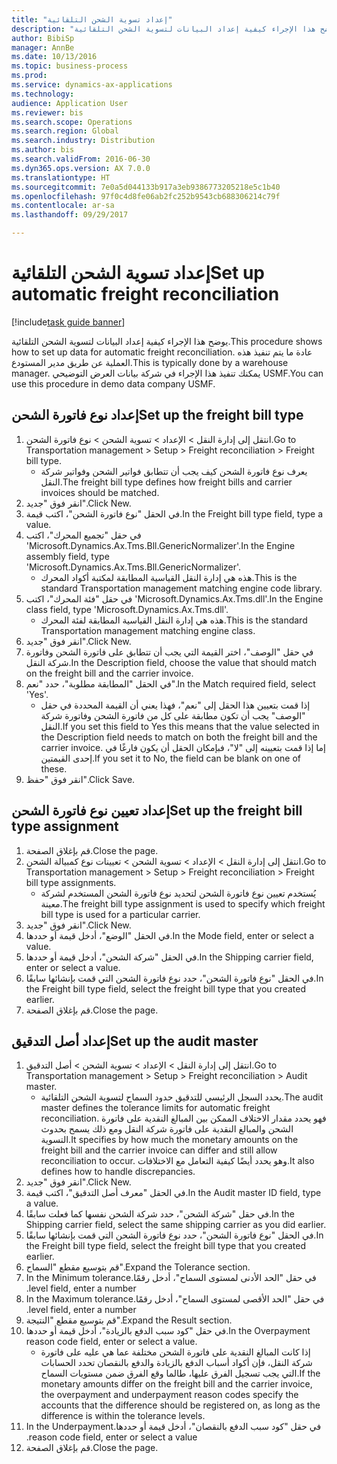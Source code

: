 ```yaml
--- 
title: "إعداد تسوية الشحن التلقائية"
description: "يوضح هذا الإجراء كيفية إعداد البيانات لتسوية الشحن التلقائية."
author: BibiSp
manager: AnnBe
ms.date: 10/13/2016
ms.topic: business-process
ms.prod: 
ms.service: dynamics-ax-applications
ms.technology: 
audience: Application User
ms.reviewer: bis
ms.search.scope: Operations
ms.search.region: Global
ms.search.industry: Distribution
ms.author: bis
ms.search.validFrom: 2016-06-30
ms.dyn365.ops.version: AX 7.0.0
ms.translationtype: HT
ms.sourcegitcommit: 7e0a5d044133b917a3eb9386773205218e5c1b40
ms.openlocfilehash: 97f0c4d8fe06ab2fc252b9543cb688306214c79f
ms.contentlocale: ar-sa
ms.lasthandoff: 09/29/2017

---
```

# <a name="set-up-automatic-freight-reconciliation"></a><span data-ttu-id="17a13-103">إعداد تسوية الشحن التلقائية</span><span class="sxs-lookup"><span data-stu-id="17a13-103">Set up automatic freight reconciliation</span></span>

[!include[task guide banner](../../includes/task-guide-banner.md)]

<span data-ttu-id="17a13-104">يوضح هذا الإجراء كيفية إعداد البيانات لتسوية الشحن التلقائية.</span><span class="sxs-lookup"><span data-stu-id="17a13-104">This procedure shows how to set up data for automatic freight reconciliation.</span></span> <span data-ttu-id="17a13-105">عادة ما يتم تنفيذ هذه العملية عن طريق مدير المستودع.</span><span class="sxs-lookup"><span data-stu-id="17a13-105">This is typically done by a warehouse manager.</span></span> <span data-ttu-id="17a13-106">يمكنك تنفيذ هذا الإجراء في شركة بيانات العرض التوضيحي USMF.</span><span class="sxs-lookup"><span data-stu-id="17a13-106">You can use this procedure in demo data company USMF.</span></span>


## <a name="set-up-the-freight-bill-type"></a><span data-ttu-id="17a13-107">إعداد نوع فاتورة الشحن</span><span class="sxs-lookup"><span data-stu-id="17a13-107">Set up the freight bill type</span></span>
1. <span data-ttu-id="17a13-108">انتقل إلى إدارة النقل > الإعداد > تسوية الشحن > نوع فاتورة الشحن.</span><span class="sxs-lookup"><span data-stu-id="17a13-108">Go to Transportation management > Setup > Freight reconciliation > Freight bill type.</span></span>
    * <span data-ttu-id="17a13-109">يعرف نوع فاتورة الشحن كيف يجب أن تتطابق فواتير الشحن وفواتير شركة النقل.</span><span class="sxs-lookup"><span data-stu-id="17a13-109">The freight bill type defines how freight bills and carrier invoices  should be matched.</span></span>  
2. <span data-ttu-id="17a13-110">انقر فوق "جديد".</span><span class="sxs-lookup"><span data-stu-id="17a13-110">Click New.</span></span>
3. <span data-ttu-id="17a13-111">في الحقل "نوع فاتورة الشحن"، اكتب قيمة.</span><span class="sxs-lookup"><span data-stu-id="17a13-111">In the Freight bill type field, type a value.</span></span>
4. <span data-ttu-id="17a13-112">في حقل "تجميع المحرك"، اكتب 'Microsoft.Dynamics.Ax.Tms.Bll.GenericNormalizer'.</span><span class="sxs-lookup"><span data-stu-id="17a13-112">In the Engine assembly field, type 'Microsoft.Dynamics.Ax.Tms.Bll.GenericNormalizer'.</span></span>
    * <span data-ttu-id="17a13-113">هذه هي إدارة النقل القياسية المطابقة لمكتبة أكواد المحرك.</span><span class="sxs-lookup"><span data-stu-id="17a13-113">This is the standard Transportation management matching engine code library.</span></span>  
5. <span data-ttu-id="17a13-114">في حقل "فئة المحرك"، اكتب 'Microsoft.Dynamics.Ax.Tms.dll'.</span><span class="sxs-lookup"><span data-stu-id="17a13-114">In the Engine class field, type 'Microsoft.Dynamics.Ax.Tms.dll'.</span></span>
    * <span data-ttu-id="17a13-115">هذه هي إدارة النقل القياسية المطابقة لفئة المحرك.</span><span class="sxs-lookup"><span data-stu-id="17a13-115">This is the standard Transportation management matching engine class.</span></span>  
6. <span data-ttu-id="17a13-116">انقر فوق "جديد".</span><span class="sxs-lookup"><span data-stu-id="17a13-116">Click New.</span></span>
7. <span data-ttu-id="17a13-117">في حقل "الوصف"، اختر القيمة التي يجب أن تتطابق على فاتورة الشحن وفاتورة شركة النقل.</span><span class="sxs-lookup"><span data-stu-id="17a13-117">In the Description field, choose the value that should match on the freight bill and the carrier invoice.</span></span>  
8. <span data-ttu-id="17a13-118">في الحقل "المطابقة مطلوبة"، حدد "نعم".</span><span class="sxs-lookup"><span data-stu-id="17a13-118">In the Match required field, select 'Yes'.</span></span>
    * <span data-ttu-id="17a13-119">إذا قمت بتعيين هذا الحقل إلى "نعم"، فهذا يعني أن القيمة المحددة في حقل "الوصف" يجب أن تكون مطابقة على كل من فاتورة الشحن وفاتورة شركة النقل.</span><span class="sxs-lookup"><span data-stu-id="17a13-119">If you set this field to Yes this means that the value selected in the Description field needs to match on both the freight bill and the carrier invoice.</span></span> <span data-ttu-id="17a13-120">إما إذا قمت بتعيينه إلى "لا"، فبإمكان الحقل أن يكون فارغًا في إحدى القيمتين.</span><span class="sxs-lookup"><span data-stu-id="17a13-120">If you set it to No, the field can be blank on one of these.</span></span>  
9. <span data-ttu-id="17a13-121">انقر فوق "حفظ".</span><span class="sxs-lookup"><span data-stu-id="17a13-121">Click Save.</span></span>

## <a name="set-up-the-freight-bill-type-assignment"></a><span data-ttu-id="17a13-122">إعداد تعيين نوع فاتورة الشحن</span><span class="sxs-lookup"><span data-stu-id="17a13-122">Set up the freight bill type assignment</span></span>
1. <span data-ttu-id="17a13-123">قم بإغلاق الصفحة.</span><span class="sxs-lookup"><span data-stu-id="17a13-123">Close the page.</span></span>
2. <span data-ttu-id="17a13-124">انتقل إلى إدارة النقل > الإعداد > تسوية الشحن > تعيينات نوع كمبيالة الشحن.</span><span class="sxs-lookup"><span data-stu-id="17a13-124">Go to Transportation management > Setup > Freight reconciliation > Freight bill type assignments.</span></span>
    * <span data-ttu-id="17a13-125">يُستخدم تعيين نوع فاتورة الشحن لتحديد نوع فاتورة الشحن المستخدم لشركة معينة.</span><span class="sxs-lookup"><span data-stu-id="17a13-125">The freight bill type assignment is used to specify which freight bill type is used for a particular carrier.</span></span>   
3. <span data-ttu-id="17a13-126">انقر فوق "جديد".</span><span class="sxs-lookup"><span data-stu-id="17a13-126">Click New.</span></span>
4. <span data-ttu-id="17a13-127">في الحقل "الوضع"، أدخل قيمة أو حددها.</span><span class="sxs-lookup"><span data-stu-id="17a13-127">In the Mode field, enter or select a value.</span></span>
5. <span data-ttu-id="17a13-128">في الحقل "شركة الشحن"، أدخل قيمة أو حددها.</span><span class="sxs-lookup"><span data-stu-id="17a13-128">In the Shipping carrier field, enter or select a value.</span></span>
6. <span data-ttu-id="17a13-129">في الحقل "نوع فاتورة الشحن"، حدد نوع فاتورة الشحن التي قمت بإنشائها سابقًا.</span><span class="sxs-lookup"><span data-stu-id="17a13-129">In the Freight bill type field, select the freight bill type that you created earlier.</span></span>
7. <span data-ttu-id="17a13-130">قم بإغلاق الصفحة.</span><span class="sxs-lookup"><span data-stu-id="17a13-130">Close the page.</span></span>

## <a name="set-up-the-audit-master"></a><span data-ttu-id="17a13-131">إعداد أصل التدقيق</span><span class="sxs-lookup"><span data-stu-id="17a13-131">Set up the audit master</span></span>
1. <span data-ttu-id="17a13-132">انتقل إلى إدارة النقل > الإعداد > تسوية الشحن > أصل التدقيق.</span><span class="sxs-lookup"><span data-stu-id="17a13-132">Go to Transportation management > Setup > Freight reconciliation > Audit master.</span></span>
    * <span data-ttu-id="17a13-133">يحدد السجل الرئيسي للتدقيق حدود السماح لتسوية الشحن التلقائية.</span><span class="sxs-lookup"><span data-stu-id="17a13-133">The audit master defines the tolerance limits for automatic freight reconciliation.</span></span> <span data-ttu-id="17a13-134">فهو يحدد مقدار الاختلاف الممكن بين المبالغ النقدية على فاتورة الشحن والمبالغ النقدية على فاتورة شركة النقل ومع ذلك يسمح بحدوث التسوية.</span><span class="sxs-lookup"><span data-stu-id="17a13-134">It specifies by how much the monetary amounts on the freight bill and the carrier invoice can differ and still allow reconciliation to occur.</span></span> <span data-ttu-id="17a13-135">وهو يحدد أيضًا كيفية التعامل مع الاختلافات.</span><span class="sxs-lookup"><span data-stu-id="17a13-135">It also defines how to handle discrepancies.</span></span>  
2. <span data-ttu-id="17a13-136">انقر فوق "جديد".</span><span class="sxs-lookup"><span data-stu-id="17a13-136">Click New.</span></span>
3. <span data-ttu-id="17a13-137">في الحقل "معرف أصل التدقيق‬"، اكتب قيمة.</span><span class="sxs-lookup"><span data-stu-id="17a13-137">In the Audit master ID field, type a value.</span></span>
4. <span data-ttu-id="17a13-138">في حقل "شركة الشحن"، حدد شركة الشحن نفسها كما فعلت سابقًا.</span><span class="sxs-lookup"><span data-stu-id="17a13-138">In the Shipping carrier  field, select the same shipping carrier as you did earlier.</span></span>
5. <span data-ttu-id="17a13-139">في الحقل "نوع فاتورة الشحن"، حدد نوع فاتورة الشحن التي قمت بإنشائها سابقًا.</span><span class="sxs-lookup"><span data-stu-id="17a13-139">In the Freight bill type field, select the freight bill type that you created earlier.</span></span>
6. <span data-ttu-id="17a13-140">قم بتوسيع مقطع "السماح".</span><span class="sxs-lookup"><span data-stu-id="17a13-140">Expand the Tolerance section.</span></span>
7. <span data-ttu-id="17a13-141">في حقل "‏‫الحد الأدنى لمستوى السماح"، أدخل رقمًا.</span><span class="sxs-lookup"><span data-stu-id="17a13-141">In the Minimum tolerance level field, enter a number.</span></span>
8. <span data-ttu-id="17a13-142">في حقل "‏‫الحد الأقصى لمستوى السماح"، أدخل رقمًا.</span><span class="sxs-lookup"><span data-stu-id="17a13-142">In the Maximum tolerance level field, enter a number.</span></span>
9. <span data-ttu-id="17a13-143">قم بتوسيع مقطع "النتيجة".</span><span class="sxs-lookup"><span data-stu-id="17a13-143">Expand the Result section.</span></span>
10. <span data-ttu-id="17a13-144">في حقل "‏‫كود سبب الدفع بالزيادة‬"، أدخل قيمة أو حددها.</span><span class="sxs-lookup"><span data-stu-id="17a13-144">In the Overpayment reason code field, enter or select a value.</span></span>
    * <span data-ttu-id="17a13-145">إذا كانت المبالغ النقدية على فاتورة الشحن مختلفة عما هي عليه على فاتورة شركة النقل، فإن أكواد أسباب الدفع بالزيادة والدفع بالنقصان تحدد الحسابات التي يجب تسجيل الفرق عليها، طالما وقع الفرق ضمن مستويات السماح.</span><span class="sxs-lookup"><span data-stu-id="17a13-145">If the monetary amounts differ on the freight bill and the carrier invoice, the overpayment and underpayment reason codes specify the accounts that the difference should be registered on, as long as the difference is within the tolerance levels.</span></span>  
11. <span data-ttu-id="17a13-146">في حقل "‏‫كود سبب الدفع بالنقصان"، أدخل قيمة أو حددها.</span><span class="sxs-lookup"><span data-stu-id="17a13-146">In the Underpayment reason code field, enter or select a value.</span></span>
12. <span data-ttu-id="17a13-147">قم بإغلاق الصفحة.</span><span class="sxs-lookup"><span data-stu-id="17a13-147">Close the page.</span></span>


